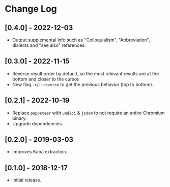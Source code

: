# Change Log

## [0.4.0] - 2022-12-03

- Output supplemental info such as "Colloquialism", "Abbreviation", dialects and "see also" references.

## [0.3.0] - 2022-11-15

- Reverse result order by default, so the most relevant results are at the bottom and closer to the cursor.
- New flag `-r`/`--reverse` to get the previous behavior (top to bottom).

## [0.2.1] - 2022-10-19

- Replace `puppeteer` with `undici` & `jsdom` to not require an entire Chromium binary.
- Upgrade dependencies.

## [0.2.0] - 2019-03-03

- Improves Kana extraction.

## [0.1.0] - 2018-12-17

- Initial release.
